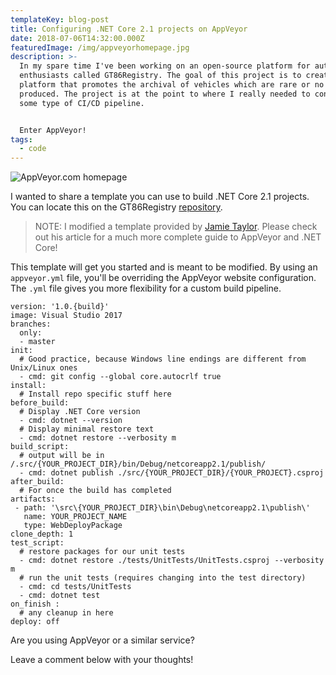 ```yaml
---
templateKey: blog-post
title: Configuring .NET Core 2.1 projects on AppVeyor
date: 2018-07-06T14:32:00.000Z
featuredImage: /img/appveyorhomepage.jpg
description: >-
  In my spare time I've been working on an open-source platform for automotive
  enthusiasts called GT86Registry. The goal of this project is to create a
  platform that promotes the archival of vehicles which are rare or no longer
  produced. The project is at the point to where I really needed to consider
  some type of CI/CD pipeline.


  Enter AppVeyor!
tags:
  - code
---
```

![AppVeyor.com homepage](/img/appveyorhomepage.jpg "AppVeyor is awesome!")

I wanted to share a template you can use to build .NET Core 2.1 projects. You can locate this on the GT86Registry [repository](https://github.com/DannyAllegrezza/GT86Registry/blob/master/appveyor.yml). 

> NOTE: I modified a template provided by [Jamie Taylor](https://dotnetcore.gaprogman.com/2017/06/08/continuous-integration-and-appveyor/). Please check out his article for a much more complete guide to AppVeyor and .NET Core!

This template will get you started and is meant to be modified. By using an `appveyor.yml` file, you'll be overriding the AppVeyor website configuration. The `.yml` file gives you more flexibility for a custom build pipeline.

```
version: '1.0.{build}'
image: Visual Studio 2017
branches:
  only:
  - master
init:
  # Good practice, because Windows line endings are different from Unix/Linux ones
  - cmd: git config --global core.autocrlf true
install:
  # Install repo specific stuff here
before_build:
  # Display .NET Core version
  - cmd: dotnet --version
  # Display minimal restore text
  - cmd: dotnet restore --verbosity m
build_script:
  # output will be in /.src/{YOUR_PROJECT_DIR}/bin/Debug/netcoreapp2.1/publish/
  - cmd: dotnet publish ./src/{YOUR_PROJECT_DIR}/{YOUR_PROJECT}.csproj
after_build:
  # For once the build has completed
artifacts:
 - path: '\src\{YOUR_PROJECT_DIR}\bin\Debug\netcoreapp2.1\publish\'
   name: YOUR_PROJECT_NAME
   type: WebDeployPackage
clone_depth: 1
test_script:
  # restore packages for our unit tests
  - cmd: dotnet restore ./tests/UnitTests/UnitTests.csproj --verbosity m
  # run the unit tests (requires changing into the test directory)
  - cmd: cd tests/UnitTests
  - cmd: dotnet test
on_finish :
  # any cleanup in here
deploy: off
```

Are you using AppVeyor or a similar service? 

Leave a comment below with your thoughts!
